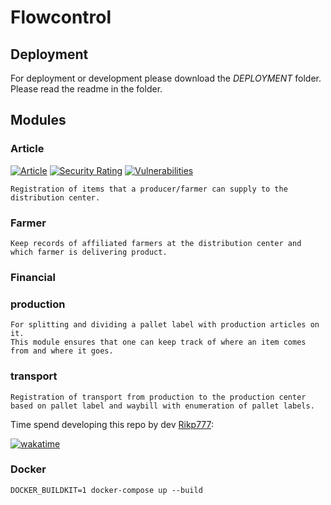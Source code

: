 # Flowcontrol

## Deployment 
For deployment or development please download the _DEPLOYMENT_ folder.
Please read the readme in the folder.

## Modules
### Article
[![Article](https://github.com/rikp777/RP-Flowcontrol/actions/workflows/article.yml/badge.svg)](https://github.com/rikp777/RP-Flowcontrol/actions/workflows/article.yml)
[![Security Rating](https://sonarcloud.io/api/project_badges/measure?project=flowcontrol.article&metric=security_rating)](https://sonarcloud.io/dashboard?id=flowcontrol.article)
[![Vulnerabilities](https://sonarcloud.io/api/project_badges/measure?project=flowcontrol.article&metric=vulnerabilities)](https://sonarcloud.io/dashboard?id=flowcontrol.article)

    Registration of items that a producer/farmer can supply to the distribution center.
### Farmer
    Keep records of affiliated farmers at the distribution center and which farmer is delivering product.
### Financial
    
### production
    For splitting and dividing a pallet label with production articles on it. 
    This module ensures that one can keep track of where an item comes from and where it goes. 
### transport
    Registration of transport from production to the production center based on pallet label and waybill with enumeration of pallet labels.

Time spend developing this repo by dev [Rikp777](https://github.com/rikp777):

[![wakatime](https://wakatime.com/badge/github/rikp777/RP-Flowcontrol.svg)](https://wakatime.com/badge/github/rikp777/RP-Flowcontrol)



### Docker 
````DOCKER_BUILDKIT=1 docker-compose up --build````
